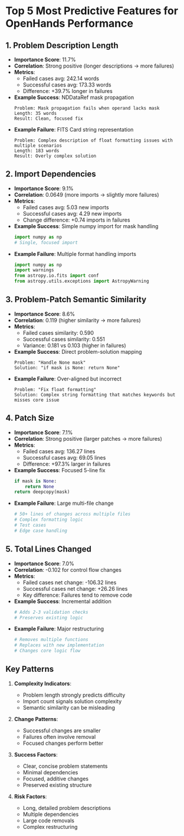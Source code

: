 # Top 5 Most Predictive Features for OpenHands Performance

## 1. Problem Description Length
- **Importance Score**: 11.7%
- **Correlation**: Strong positive (longer descriptions → more failures)
- **Metrics**:
  - Failed cases avg: 242.14 words
  - Successful cases avg: 173.33 words
  - Difference: +39.7% longer in failures
- **Example Success**: NDDataRef mask propagation
  ```
  Problem: Mask propagation fails when operand lacks mask
  Length: 35 words
  Result: Clean, focused fix
  ```
- **Example Failure**: FITS Card string representation
  ```
  Problem: Complex description of float formatting issues with multiple scenarios
  Length: 183 words
  Result: Overly complex solution
  ```

## 2. Import Dependencies
- **Importance Score**: 9.1%
- **Correlation**: 0.0649 (more imports → slightly more failures)
- **Metrics**:
  - Failed cases avg: 5.03 new imports
  - Successful cases avg: 4.29 new imports
  - Change difference: +0.74 imports in failures
- **Example Success**: Simple numpy import for mask handling
  ```python
  import numpy as np
  # Single, focused import
  ```
- **Example Failure**: Multiple format handling imports
  ```python
  import numpy as np
  import warnings
  from astropy.io.fits import conf
  from astropy.utils.exceptions import AstropyWarning
  ```

## 3. Problem-Patch Semantic Similarity
- **Importance Score**: 8.6%
- **Correlation**: 0.119 (higher similarity → more failures)
- **Metrics**:
  - Failed cases similarity: 0.590
  - Successful cases similarity: 0.551
  - Variance: 0.181 vs 0.103 (higher in failures)
- **Example Success**: Direct problem-solution mapping
  ```
  Problem: "Handle None mask"
  Solution: "if mask is None: return None"
  ```
- **Example Failure**: Over-aligned but incorrect
  ```
  Problem: "Fix float formatting"
  Solution: Complex string formatting that matches keywords but misses core issue
  ```

## 4. Patch Size
- **Importance Score**: 7.1%
- **Correlation**: Strong positive (larger patches → more failures)
- **Metrics**:
  - Failed cases avg: 136.27 lines
  - Successful cases avg: 69.05 lines
  - Difference: +97.3% larger in failures
- **Example Success**: Focused 5-line fix
  ```python
  if mask is None:
      return None
  return deepcopy(mask)
  ```
- **Example Failure**: Large multi-file change
  ```python
  # 50+ lines of changes across multiple files
  # Complex formatting logic
  # Test cases
  # Edge case handling
  ```

## 5. Total Lines Changed
- **Importance Score**: 7.0%
- **Correlation**: -0.102 for control flow changes
- **Metrics**:
  - Failed cases net change: -106.32 lines
  - Successful cases net change: +26.26 lines
  - Key difference: Failures tend to remove code
- **Example Success**: Incremental addition
  ```python
  # Adds 2-3 validation checks
  # Preserves existing logic
  ```
- **Example Failure**: Major restructuring
  ```python
  # Removes multiple functions
  # Replaces with new implementation
  # Changes core logic flow
  ```

## Key Patterns

1. **Complexity Indicators**:
   - Problem length strongly predicts difficulty
   - Import count signals solution complexity
   - Semantic similarity can be misleading

2. **Change Patterns**:
   - Successful changes are smaller
   - Failures often involve removal
   - Focused changes perform better

3. **Success Factors**:
   - Clear, concise problem statements
   - Minimal dependencies
   - Focused, additive changes
   - Preserved existing structure

4. **Risk Factors**:
   - Long, detailed problem descriptions
   - Multiple dependencies
   - Large code removals
   - Complex restructuring